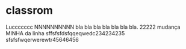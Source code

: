 # classrom
Luccccccc NNNNNNNNNN bla bla bla bla bla bla bla.
22222
mudança MINHA da linha sffsfsfdsfqqeqwedc234234235
sfsfsfwqerwerewtr45646456